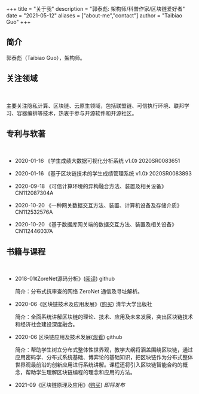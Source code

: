 +++
title = "关于我"
description = "郭泰彪: 架构师/科普作家/区块链爱好者"
date = "2021-05-12"
aliases = ["about-me","contact"]
author = "Taibiao Guo"
+++

## 简介

郭泰彪（Taibiao Guo），架构师。

## 关注领域

<br />

主要关注隐私计算、区块链、云原生领域，包括联盟链、可信执行环境、联邦学习、容器编排等技术，热衷于参与开源软件和开源社区。

## 专利与软著

<br />

 * 2020-01-16 《学生成绩大数据可视化分析系统 v1.0》       2020SR0083651
 
 * 2020-01-16 《基于区块链技术的学生成绩管理系统 v1.0》    2020SR0083893

 * 2020-09-18 《可信计算环境的异构融合方法、装置及相关设备》         CN112087304A     

 * 2020-10-20 《一种网关数据交互方法、装置、计算机设备及存储介质》      CN112532576A    
 
 * 2020-10-20 《基于数据库网关端的数据交互方法、装置及相关设备》       CN112446037A    


## 书籍与课程

<br />

 * 2018-01《ZoreNet源码分析》([阅读](https://taibiaoguo.gitbooks.io/zeronetcommunicationanalysis/content/book_ZN/chapter1.html))    github   

    简介：分布式抗审查的网络 ZeroNet 通信及寻址解析。 
    
 * 2020-06《区块链技术及应用发展》([购买](https://item.jd.com/12923348.html))    清华大学出版社 

    简介：全面系统讲解区块链的理论、技术、应用及未来发展，突出区块链技术和经济社会建设深度融合。
    
 * 2020-06 区块链应用及技术发展([观看](https://taibiaoguo.github.io/blockchain101/2019-2020-spring-class-schedule/))    github 

    简介：帮助学生树立分布式整体性世界观，教学大纲将涵盖围绕区块链，通过应用密码学、分布式系统基础、博弈论的基础知识，把区块链作为分布式整体世界观最前沿的创新应用进行系统讲解。课程还将引入区块链智能合约的概念，帮助学生理解区块链编程的理念和应用的方法。

 * 2021-09《区块链原理及应用》([购买](https://item.jd.com/12923348.html))  *即将发布* 


<br />


